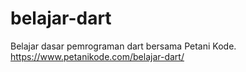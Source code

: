# belajar-dart
Belajar dasar pemrograman dart bersama Petani Kode.
https://www.petanikode.com/belajar-dart/
